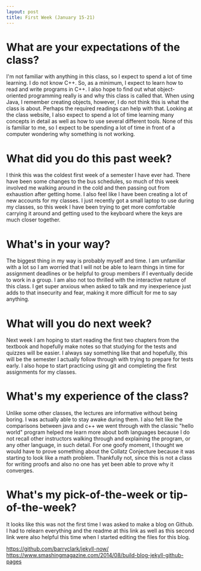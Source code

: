 ```yaml
---
layout: post
title: First Week (January 15-21) 
---
```


# What are your expectations of the class?

I'm not familiar with anything in this class, so I expect to spend a lot of time learning. I do not know C++. So, as a minimum, I expect to learn how to read and write programs in C++. I also hope to find out what object-oriented programming really is and why this class is called that. When using Java, I remember creating objects, however, I do not think this is what the class is about. Perhaps the required readings can help with that. Looking at the class website, I also expect to spend a lot of time learning many concepts in detail as well as how to use several different tools. None of this is familiar to me, so I expect to be spending a lot of time in front of a computer wondering why something is not working. 

# What did you do this past week?
I think this was the coldest first week of a semester I have ever had. There have been some changes to the bus schedules, so much of this week involved me walking around in the cold and then passing out from exhaustion after getting home. I also feel like I have been creating a lot of new accounts for my classes. I just recently got a small laptop to use during my classes, so this week I have been trying to get more comfortable carrying it around and getting used to the keyboard where the keys are much closer together.  
 
 # What's in your way?
 
The biggest thing in my way is probably myself and time. I am unfamiliar with a lot so I am worried that I will not be able to learn things in time for assignment deadlines or be helpful to group members if I eventually decide to work in a group. I am also not too thrilled with the interactive nature of this class. I get super anxious when asked to talk and my inexperience just adds to that insecurity and fear, making it more difficult for me to say anything. 

# What will you do next week?
Next week I am hoping to start reading the first two chapters from the textbook and hopefully make notes so that studying for the tests and quizzes will be easier. I always say something like that and hopefully, this will be the semester I actually follow through with trying to prepare for tests early. I also hope to start practicing using git and completing the first assignments for my classes. 

# What's my experience of the class?
Unlike some other classes, the lectures are informative without being boring. I was actually able to stay awake during them. I also felt like the comparisons between java and c++ we went through with the classic "hello world" program helped me learn more about both languages because I do not recall other instructors walking through and explaining the program, or any other language, in such detail. For one goofy moment, I thought we would have to prove something about the Collatz Conjecture because it was starting to look like a math problem. Thankfully not, since this is not a class for writing proofs and also no one has yet been able to prove why it converges.   

# What's my pick-of-the-week or tip-of-the-week?

It looks like this was not the first time I was asked to make a blog on Github. I had to relearn everything and the readme at this link as well as this second link were also helpful this time when I started editing the files for this blog. 

<https://github.com/barryclark/jekyll-now/> 
<https://www.smashingmagazine.com/2014/08/build-blog-jekyll-github-pages>  




